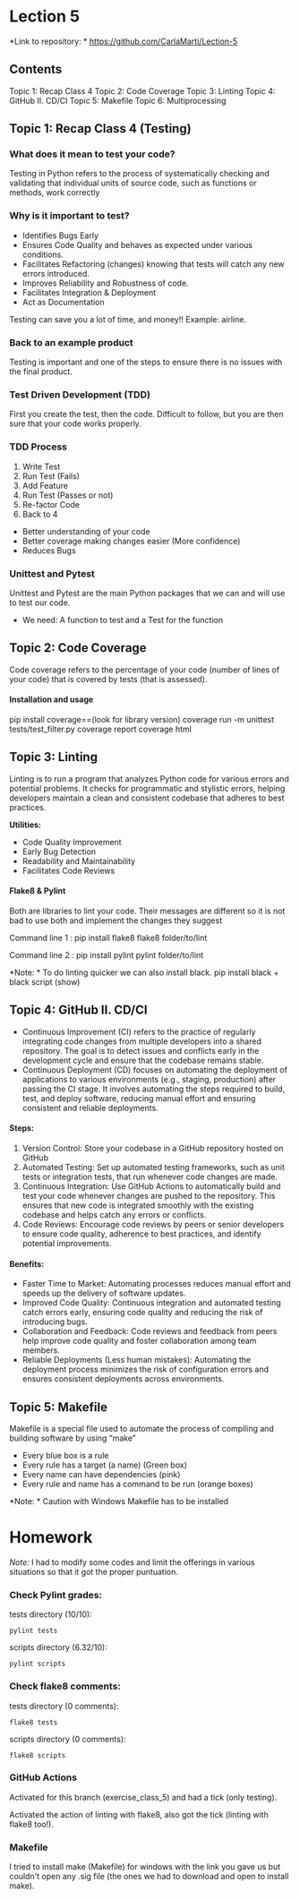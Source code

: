 # Lection 5

*Link to repository: * https://github.com/CarlaMarti/Lection-5 

## Contents

Topic 1: Recap Class 4
Topic 2: Code Coverage
Topic 3: Linting
Topic 4: GitHub II. CD/CI
Topic 5: Makefile
Topic 6: Multiprocessing

## Topic 1: Recap Class 4 (Testing) 

### What does it mean to test your code?

Testing in Python refers to the process of
systematically checking and validating that
individual units of source code, such as
functions or methods, work correctly

### Why is it important to test?

- Identifies Bugs Early
- Ensures Code Quality and behaves as expected
under various conditions.
- Facilitates Refactoring (changes) knowing that
tests will catch any new errors introduced.
- Improves Reliability and Robustness of code.
- Facilitates Integration & Deployment
- Act as Documentation

Testing can save you a lot of time, and money!! Example: airline.

### Back to an example product 

Testing is important and one of the steps to ensure there is no issues with the final product.

### Test Driven Development (TDD)

First you create the test, then the code. Difficult to follow, but you are then sure that your code works properly.

### TDD Process

1. Write Test
2. Run Test (Fails)
3. Add Feature
4. Run Test (Passes or not)
5. Re-factor Code
6. Back to 4

- Better understanding of your code
- Better coverage making changes easier (More confidence)
- Reduces Bugs

### Unittest and Pytest 

Unittest and Pytest are the main Python packages that we can and will use to test our code.

- We need: A function to test and a Test for the function

## Topic 2: Code Coverage

Code coverage refers to the percentage of
your code (number of lines of your code) that
is covered by tests (that is assessed).

#### Installation and usage

pip install coverage==(look for library version)
coverage run -m unittest tests/test_filter.py
coverage report
coverage html 

## Topic 3: Linting

Linting is to run a program that analyzes Python
code for various errors and potential problems. It
checks for programmatic and stylistic errors,
helping developers maintain a clean and consistent
codebase that adheres to best practices.

**Utilities:**

- Code Quality Improvement
- Early Bug Detection
- Readability and Maintainability
- Facilitates Code Reviews

#### Flake8 & Pylint

Both are libraries to lint your code. Their messages are different so it is not bad
to use both and implement the changes they suggest

Command line 1 :
pip install flake8
flake8 folder/to/lint

Command line 2 :
pip install pylint
pylint folder/to/lint

*Note: * To do linting quicker we can also install black. pip install black + black script (show)

## Topic 4: GitHub II. CD/CI

- Continuous Improvement (CI) refers to the practice of
regularly integrating code changes from multiple developers
into a shared repository. The goal is to detect issues and conflicts early in the
development cycle and ensure that the codebase
remains stable.
- Continuous Deployment (CD) focuses on automating the
deployment of applications to various environments (e.g.,
staging, production) after passing the CI stage. It involves automating the steps required to build, test,
and deploy software, reducing manual effort and
ensuring consistent and reliable deployments.

#### Steps:

1. Version Control: Store your codebase in a GitHub repository hosted on GitHub
2. Automated Testing: Set up automated testing frameworks, such as unit tests or integration
tests, that run whenever code changes are made.
3. Continuous Integration: Use GitHub Actions to automatically build and test your code
whenever changes are pushed to the repository. This ensures that new code is integrated
smoothly with the existing codebase and helps catch any errors or conflicts.
4. Code Reviews: Encourage code reviews by peers or senior developers to ensure code quality,
adherence to best practices, and identify potential improvements.

#### Benefits:

- Faster Time to Market: Automating processes reduces manual effort and speeds up the delivery of software updates.
- Improved Code Quality: Continuous integration and automated testing catch errors early, ensuring code quality and
reducing the risk of introducing bugs.
- Collaboration and Feedback: Code reviews and feedback from peers help improve code quality and foster
collaboration among team members.
- Reliable Deployments (Less human mistakes): Automating the deployment process minimizes the risk of
configuration errors and ensures consistent deployments across environments.

## Topic 5: Makefile

Makefile is a special file used to
automate the process of
compiling and building software
by using “make”

- Every blue box is a rule
- Every rule has a target (a name) (Green
box)
- Every name can have dependencies (pink)
- Every rule and name has a command to
be run (orange boxes)

*Note: * Caution with Windows Makefile has to be installed

# Homework

*Note:* I had to modify some codes and limit the offerings in various situations so that it got the proper puntuation.

### Check Pylint grades: 
    
tests directory (10/10):

    pylint tests

scripts directory (6.32/10):

    pylint scripts


### Check flake8 comments: 

tests directory (0 comments):

    flake8 tests

scripts directory (0 comments):

    flake8 scripts

### GitHub Actions 

Activated for this branch (exercise_class_5) and had a tick (only testing).

Activated the action of linting with flake8, also got the tick (linting with flake8 too!).

### Makefile

I tried to install make (Makefile) for windows with the link you gave us but couldn't open any .sig file (the ones we had to download and open to install make).